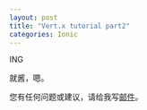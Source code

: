 ```yaml
---
layout: post
title: "Vert.x tutorial part2"
categories: Ionic
---
```


ING

就酱，嗯。

您有任何问题或建议，请给我写[邮件](mailto:yinwer81@gmail.com)。
